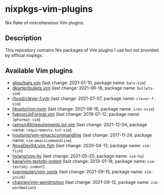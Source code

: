 # nixpkgs-vim-plugins

Nix flake of miscellaneous Vim plugins.

## Description

This repository contains Nix packages of Vim plugins I use but
not provided by official nixpkgs.

## Available Vim plugins

- [aliou/bats.vim](https://github.com/aliou/bats.vim) (last change: 2021-01-10, package name: `bats-vim`)
- [dkarter/bullets.vim](https://github.com/dkarter/bullets.vim) (last change: 2021-06-18, package name: `bullets-vim`)
- [rhysd/clever-f.vim](https://github.com/rhysd/clever-f.vim) (last change: 2021-07-07, package name: `clever-f-vim`)
- [hkupty/iron.nvim](https://github.com/hkupty/iron.nvim) (last change: 2021-08-16, package name: `iron-nvim`)
- [fuenor/JpFormat.vim](https://github.com/fuenor/JpFormat.vim) (last change: 2019-07-12, package name: `JpFormat-vim`)
- [raimon49/requirements.txt.vim](https://github.com/raimon49/requirements.txt.vim) (last change: 2021-12-04, package name: `requirements-txt-vim`)
- [houtsnip/vim-emacscommandline](https://github.com/houtsnip/vim-emacscommandline) (last change: 2017-11-24, package name: `vim-emacscommandline`)
- [NovaDev94/vim-fish](https://github.com/NovaDev94/vim-fish) (last change: 2020-04-13, package name: `vim-fish`)
- [hylang/vim-hy](https://github.com/hylang/vim-hy) (last change: 2021-05-20, package name: `vim-hy`)
- [kana/vim-textobj-indent](https://github.com/kana/vim-textobj-indent) (last change: 2013-01-18, package name: `vim-textobj-indent`)
- [svermeulen/vim-yoink](https://github.com/svermeulen/vim-yoink) (last change: 2021-09-15, package name: `vim-yoink`)
- [chaoren/vim-wordmotion](https://github.com/chaoren/vim-wordmotion) (last change: 2021-09-12, package name: `vim-wordmotion`)
